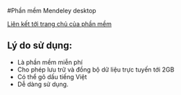 #Phần mềm Mendeley desktop

[Liên kết tới trang chủ của phần mềm](www.mendeley.com)

## Lý do sử dụng:
- Là phần mềm miễn phí
- Cho phép lưu trữ và đồng bộ dữ liệu trực tuyến tới 2GB
- Có thể gõ dấu tiếng Việt
- Dễ dàng sử dụng.
